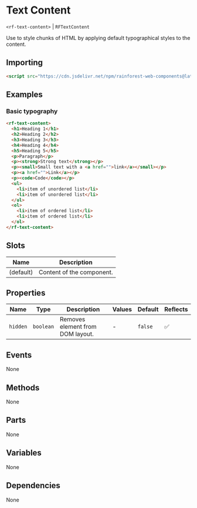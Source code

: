# Text Content

`<rf-text-content>` | `RFTextContent`

Use to style chunks of HTML by applying default typographical styles to the content.

## Importing

``` html
<script src="https://cdn.jsdelivr.net/npm/rainforest-web-components@latest/components/text-content.js" type="module"></script>
```

## Examples

### Basic typography

``` html
<rf-text-content>
  <h1>Heading 1</h1>
  <h2>Heading 2</h2>
  <h3>Heading 3</h3>
  <h4>Heading 4</h4>
  <h5>Heading 5</h5>
  <p>Paragraph</p>
  <p><strong>Strong text</strong></p>
  <p><small>Small text with a <a href="">link</a></small></p>
  <p><a href="">Link</a></p>
  <p><code>Code</code></p>
  <ul>
    <li>item of unordered list</li>
    <li>item of unordered list</li>
  </ul>
  <ol>
    <li>item of ordered list</li>
    <li>item of ordered list</li>      
  </ol>      
</rf-text-content>
```

## Slots

| Name | Description |
| --- | --- |
| (default) | Content of the component. |

## Properties

| Name | Type | Description | Values | Default | Reflects |
| --- | --- | --- | --- | --- | --- |
| `hidden` | `boolean` | Removes element from DOM layout. | - | `false` | ✅ |

## Events

None

## Methods

None

## Parts

None

## Variables

None

## Dependencies

None
